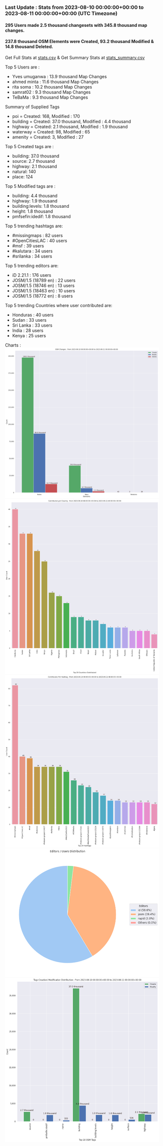 ### Last Update : Stats from 2023-08-10 00:00:00+00:00 to 2023-08-11 00:00:00+00:00 (UTC Timezone)

#### 295 Users made 2.5 thousand changesets with 345.8 thousand map changes.
#### 237.8 thousand OSM Elements were Created, 93.2 thousand Modified & 14.8 thousand Deleted.
Get Full Stats at [stats.csv](/stats/hotosm/Daily/stats.csv)
 & Get Summary Stats at [stats_summary.csv](/stats/hotosm/Daily/stats_summary.csv)

Top 5 Users are : 
- Yves umuganwa : 13.9 thousand Map Changes
- ahmed minta : 11.6 thousand Map Changes
- rita soma : 10.2 thousand Map Changes
- samrat02 : 9.3 thousand Map Changes
- TeBaMa : 9.3 thousand Map Changes

Summary of Supplied Tags
- poi = Created: 168, Modified : 170
- building = Created: 37.0 thousand, Modified : 4.4 thousand
- highway = Created: 2.1 thousand, Modified : 1.9 thousand
- waterway = Created: 98, Modified : 65
- amenity = Created: 3, Modified : 27


Top 5 Created tags are :
- building: 37.0 thousand
- source: 2.7 thousand
- highway: 2.1 thousand
- natural: 140
- place: 124


Top 5 Modified tags are :
- building: 4.4 thousand
- highway: 1.9 thousand
- building:levels: 1.8 thousand
- height: 1.8 thousand
- pmfsefin:idedif: 1.8 thousand


Top 5 trending hashtags are:
- #missingmaps : 82 users
- #OpenCitiesLAC : 40 users
- #msf : 39 users
- #kalutara : 34 users
- #srilanka : 34 users


Top 5 trending editors are:
- iD 2.21.1 : 176 users
- JOSM/1.5 (18789 en) : 22 users
- JOSM/1.5 (18746 en) : 13 users
- JOSM/1.5 (18463 en) : 10 users
- JOSM/1.5 (18772 en) : 8 users


Top 5 trending Countries where user contributed are:
- Honduras : 40 users
- Sudan : 33 users
- Sri Lanka : 33 users
- India : 28 users
- Kenya : 25 users


 Charts : 
![Alt text](./stats_osm_changes.png) 
![Alt text](./stats_users_per_country.png) 
![Alt text](./stats_users_per_hashtag.png) 
![Alt text](./stats_editors_pie_chart.png) 
![Alt text](./stats_tags.png) 
